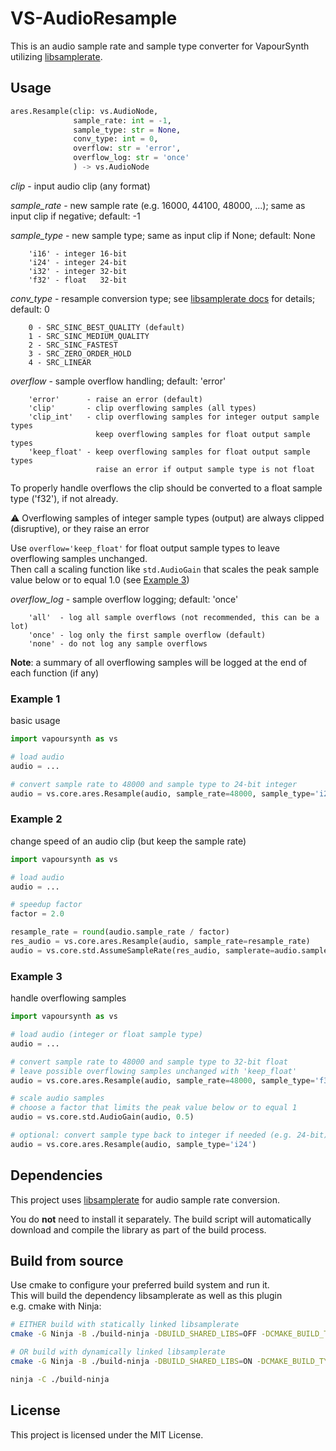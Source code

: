 # VS-AudioResample
This is an audio sample rate and sample type converter for VapourSynth utilizing [libsamplerate](https://github.com/libsndfile/libsamplerate).

## Usage
```python
ares.Resample(clip: vs.AudioNode,
              sample_rate: int = -1,
              sample_type: str = None,
              conv_type: int = 0,
              overflow: str = 'error',
              overflow_log: str = 'once'
              ) -> vs.AudioNode
```

*clip* - input audio clip (any format)

*sample_rate* - new sample rate (e.g. 16000, 44100, 48000, ...); same as input clip if negative; default: -1

*sample_type* - new sample type; same as input clip if None; default: None
```text
    'i16' - integer 16-bit
    'i24' - integer 24-bit
    'i32' - integer 32-bit
    'f32' - float   32-bit
```

*conv_type* - resample conversion type; see [libsamplerate docs](https://libsndfile.github.io/libsamplerate/api_misc.html#converters) for details; default: 0
```text
    0 - SRC_SINC_BEST_QUALITY (default)
    1 - SRC_SINC_MEDIUM_QUALITY
    2 - SRC_SINC_FASTEST
    3 - SRC_ZERO_ORDER_HOLD
    4 - SRC_LINEAR
```

*overflow* - sample overflow handling; default: 'error'
```text
    'error'      - raise an error (default)
    'clip'       - clip overflowing samples (all types)
    'clip_int'   - clip overflowing samples for integer output sample types
                   keep overflowing samples for float output sample types
    'keep_float' - keep overflowing samples for float output sample types
                   raise an error if output sample type is not float
```

To properly handle overflows the clip should be converted to a float sample type ('f32'), if not already.

⚠️ Overflowing samples of integer sample types (output) are always clipped (disruptive), or they raise an error

Use `overflow='keep_float'` for float output sample types to leave overflowing samples unchanged.  
Then call a scaling function like `std.AudioGain` that scales the peak sample value below or to equal 1.0 (see [Example 3](#example-3))


*overflow_log* - sample overflow logging; default: 'once'
```text
    'all'  - log all sample overflows (not recommended, this can be a lot)
    'once' - log only the first sample overflow (default)
    'none' - do not log any sample overflows
```

**Note**: a summary of all overflowing samples will be logged at the end of each function (if any)

### Example 1

basic usage
```python
import vapoursynth as vs

# load audio
audio = ...

# convert sample rate to 48000 and sample type to 24-bit integer
audio = vs.core.ares.Resample(audio, sample_rate=48000, sample_type='i24')
```

### Example 2

change speed of an audio clip (but keep the sample rate)
```python
import vapoursynth as vs

# load audio
audio = ...

# speedup factor
factor = 2.0

resample_rate = round(audio.sample_rate / factor)
res_audio = vs.core.ares.Resample(audio, sample_rate=resample_rate)
audio = vs.core.std.AssumeSampleRate(res_audio, samplerate=audio.sample_rate)
```


### Example 3

handle overflowing samples
```python
import vapoursynth as vs

# load audio (integer or float sample type)
audio = ...

# convert sample rate to 48000 and sample type to 32-bit float
# leave possible overflowing samples unchanged with 'keep_float'
audio = vs.core.ares.Resample(audio, sample_rate=48000, sample_type='f32', overflow='keep_float')

# scale audio samples
# choose a factor that limits the peak value below or to equal 1
audio = vs.core.std.AudioGain(audio, 0.5)

# optional: convert sample type back to integer if needed (e.g. 24-bit)
audio = vs.core.ares.Resample(audio, sample_type='i24')
```

## Dependencies
This project uses [libsamplerate](https://github.com/libsndfile/libsamplerate) for audio sample rate conversion.

You do **not** need to install it separately. The build script will automatically download and compile the library as part of the build process.


## Build from source
Use cmake to configure your preferred build system and run it.\
This will build the dependency libsamplerate as well as this plugin\
e.g. cmake with Ninja:
```sh
# EITHER build with statically linked libsamplerate
cmake -G Ninja -B ./build-ninja -DBUILD_SHARED_LIBS=OFF -DCMAKE_BUILD_TYPE=Release

# OR build with dynamically linked libsamplerate
cmake -G Ninja -B ./build-ninja -DBUILD_SHARED_LIBS=ON -DCMAKE_BUILD_TYPE=Release

ninja -C ./build-ninja
```


## License

This project is licensed under the MIT License.
